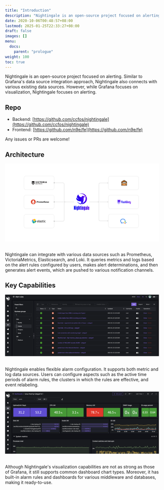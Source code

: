 ```yaml
---
title: "Introduction"
description: "Nightingale is an open-source project focused on alerting. Similar to Grafana's data source integration approach, Nightingale also connects with various existing data sources. However, while Grafana focuses on visualization, Nightingale emphasizes alerting engines."
date: 2020-10-06T00:48:57+08:00
lastmod: 2025-01-25T22:33:27+08:00
draft: false
images: []
menu:
  docs:
    parent: "prologue"
weight: 100
toc: true
---
```


Nightingale is an open-source project focused on alerting. Similar to Grafana's data source integration approach, Nightingale also connects with various existing data sources. However, while Grafana focuses on visualization, Nightingale focuses on alerting.

## Repo

- Backend: [https://github.com/ccfos/nightingale](https://github.com/ccfos/nightingale)
- Frontend: [https://github.com/n9e/fe](https://github.com/n9e/fe)

Any issues or PRs are welcome!

## Architecture

<img src="/img/prologue/intro/product-arch.png" />
<br />
<br />

Nightingale can integrate with various data sources such as Prometheus, VictoriaMetrics, Elasticsearch, and Loki. It queries metrics and logs based on the alert rules configured by users, makes alert determinations, and then generates alert events, which are pushed to various notification channels.

## Key Capabilities

<img src="/img/prologue/intro/alert-rules.png" />
<br />
<br />

Nightingale enables flexible alarm configuration. It supports both metric and log data sources. Users can configure aspects such as the active time periods of alarm rules, the clusters in which the rules are effective, and event relabeling.

<img src="/img/prologue/intro/dashboard-host.png" />
<br />
<br />

Although Nightingale's visualization capabilities are not as strong as those of Grafana, it still supports common dashboard chart types. Moreover, it has built-in alarm rules and dashboards for various middleware and databases, making it ready-to-use. 

